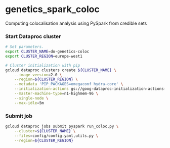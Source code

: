 # genetics_spark_coloc
Computing colocalisation analysis using PySpark from credible sets

### Start Dataproc cluster

```bash
# Set parameters.
export CLUSTER_NAME=do-genetics-coloc
export CLUSTER_REGION=europe-west1

# Cluster initialization with pip
gcloud dataproc clusters create ${CLUSTER_NAME} \
    --image-version=2.0 \
    --region=${CLUSTER_REGION} \
    --metadata 'PIP_PACKAGES=omegaconf hydra-core' \
    --initialization-actions gs://goog-dataproc-initialization-actions-europe-west1/python/pip-install.sh                                                  \
    --master-machine-type=n1-highmem-96 \
    --single-node \
    --max-idle=5m
```

### Submit job

```bash
gcloud dataproc jobs submit pyspark run_coloc.py \
    --cluster=${CLUSTER_NAME} \
    --files=config/config.yaml,utils.py \
    --region=${CLUSTER_REGION}
```